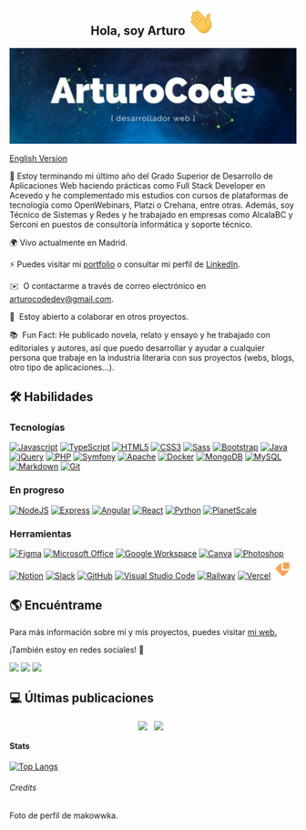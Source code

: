 
## <div align="center">Hola, soy Arturo <img src="./img/hand.gif" width="48px" height="48px"/></div>

<img src="./img/ArturoCode_header.png"/>

[English Version](https://github.com/ArturoCode/ArturoCode/blob/main/README-EN.md)

📜 Estoy terminando mi último año del Grado Superior de Desarrollo de Aplicaciones Web haciendo prácticas como Full Stack Developer en Acevedo y he complementado mis estudios con cursos de plataformas de tecnología como OpenWebinars, Platzi o Crehana, entre otras. Además, soy Técnico de Sistemas y Redes y he trabajado en empresas como AlcalaBC y Serconi en puestos de consultoría informática y soporte técnico.

🌍 Vivo actualmente en Madrid.

⚡ Puedes visitar mi [portfolio](https://arturocode.github.io/) o consultar mi perfil de [LinkedIn](https://www.linkedin.com/in/arturo-urbanos-vara).

✉️  O contactarme a través de correo electrónico en [arturocodedev@gmail.com](mailto:arturocodedev@gmail.com). 

🤝  Estoy abierto a colaborar en otros proyectos.

📚  Fun Fact: He publicado novela, relato y ensayo y he trabajado con editoriales y autores, así que puedo desarrollar y ayudar a cualquier persona que trabaje en la industria literaria con sus proyectos (webs, blogs, otro tipo de aplicaciones...).

## 🛠️ Habilidades

### Tecnologías

<p align="left">
<a href="https://developer.mozilla.org/en-US/docs/Web/JavaScript" target="_blank" rel="noreferrer"><img src="https://raw.githubusercontent.com/danielcranney/readme-generator/main/public/icons/skills/javascript-colored.svg" width="36" height="36" alt="Javascript" /></a>
<a href="https://www.typescriptlang.org/" target="_blank" rel="noreferrer"><img src="https://raw.githubusercontent.com/danielcranney/readme-generator/main/public/icons/skills/typescript-colored.svg" width="36" height="36" alt="TypeScript" /></a>
<a href="https://developer.mozilla.org/en-US/docs/Glossary/HTML5" target="_blank" rel="noreferrer"><img src="https://raw.githubusercontent.com/danielcranney/readme-generator/main/public/icons/skills/html5-colored.svg" width="36" height="36" alt="HTML5" /></a>
<a href="https://www.w3.org/TR/CSS/#css" target="_blank" rel="noreferrer"><img src="https://raw.githubusercontent.com/danielcranney/readme-generator/main/public/icons/skills/css3-colored.svg" width="36" height="36" alt="CSS3" /></a>
<a href="https://sass-lang.com/" target="_blank" rel="noreferrer"><img src="https://raw.githubusercontent.com/danielcranney/readme-generator/main/public/icons/skills/sass-colored.svg" width="36" height="36" alt="Sass" /></a>
<a href="https://getbootstrap.com/" target="_blank" rel="noreferrer"><img src="https://raw.githubusercontent.com/danielcranney/profileme-dev/main/public/icons/skills/bootstrap-colored.svg" width="36" height="36" alt="Bootstrap" /></a>
<a href="https://docs.oracle.com/en/java/" target="_blank" rel="noreferrer"><img src="https://raw.githubusercontent.com/danielcranney/profileme-dev/main/public/icons/skills/java-colored.svg" width="36" height="36" alt="Java" /></a>
<a href="https://api.jquery.com/" target="_blank" rel="noreferrer"><img src="https://raw.githubusercontent.com/danielcranney/profileme-dev/main/public/icons/skills/jquery-colored.svg" width="36" height="36" alt="jQuery" /></a>
<a href="https://www.php.net/docs.php" target="_blank" rel="noreferrer"><img src="https://raw.githubusercontent.com/danielcranney/profileme-dev/main/public/icons/skills/php-colored.svg" width="36" height="36" alt="PHP" /></a>
<a href="https://symfony.com/doc/current/index.html" target="_blank" rel="noreferrer"><img src="https://img.icons8.com/color/48/000000/symfony.png" width="36" height="36" alt="Symfony" /></a>
<a href="https://httpd.apache.org/docs/" target="_blank" rel="noreferrer"><img src="https://img.icons8.com/external-tal-revivo-shadow-tal-revivo/96/000000/external-apache-a-free-and-open-source-cross-platform-web-server-software-logo-shadow-tal-revivo.png" width="36" height="36" alt="Apache" /></a>
<a href="https://docs.docker.com/" target="_blank" rel="noreferrer"><img src="https://img.icons8.com/fluency/48/000000/docker.png" width="36" height="36" alt="Docker" /></a>
<a href="https://www.mongodb.com/docs/" target="_blank" rel="noreferrer"><img src="https://raw.githubusercontent.com/danielcranney/profileme-dev/main/public/icons/skills/mongodb-colored.svg" width="36" height="36" alt="MongoDB" /></a>
<a href="https://dev.mysql.com/" target="_blank" rel="noreferrer"><img src="https://raw.githubusercontent.com/danielcranney/profileme-dev/main/public/icons/skills/mysql-colored.svg" width="36" height="36" alt="MySQL" /></a>
<a href="https://www.markdownguide.org/" target="_blank" rel="noreferrer"><img src="https://img.icons8.com/office/40/null/markdown.png" width="36" height="36" alt="Markdown" /></a>
<a href="https://git-scm.com/doc" target="_blank" rel="noreferrer"><img src="https://img.icons8.com/color/96/000000/git.png" width="36" height="36" alt="Git" /></a>
</p>

### En progreso

<p align="left">
<a href="https://nodejs.org/en/" target="_blank" rel="noreferrer"><img src="https://raw.githubusercontent.com/danielcranney/readme-generator/main/public/icons/skills/nodejs-colored.svg" width="36" height="36" alt="NodeJS" /></a>
<a href="http://expressjs.com/" target="_blank" rel="noreferrer"><img src="https://img.icons8.com/office/40/null/express-js.png" width="36" height="36" alt="Express" /></a>
<a href="https://angular.io/docs" target="_blank" rel="noreferrer"><img src="https://raw.githubusercontent.com/danielcranney/profileme-dev/main/public/icons/skills/angularjs-colored.svg" width="36" height="36" alt="Angular" /></a>
<a href="https://es.reactjs.org/" target="_blank" rel="noreferrer"><img src="https://raw.githubusercontent.com/danielcranney/readme-generator/main/public/icons/skills/react-colored.svg" width="36" height="36" alt="React" /></a>
<a href="https://www.python.org/" target="_blank" rel="noreferrer"><img src="https://raw.githubusercontent.com/danielcranney/readme-generator/main/public/icons/skills/python-colored.svg" width="36" height="36" alt="Python" /></a>
<a href="https://planetscale.com/docs" target="_blank" rel="noreferrer"><img src="https://api.iconify.design/logos/planetscale.svg" style="background-color:white" width="36" height="36" alt="PlanetScale" /></a>
</p>

### Herramientas

<p align="left">
<a href="https://www.figma.com/" target="_blank" rel="noreferrer"><img src="https://raw.githubusercontent.com/danielcranney/profileme-dev/main/public/icons/skills/figma-colored.svg" width="36" height="36" alt="Figma" /></a>
<a href="https://www.office.com" target="_blank" rel="noreferrer"><img src="https://img.icons8.com/color/96/000000/office-365.png" width="36" height="36" alt="Microsoft Office" /></a>
<a href="https://workspace.google.com/" target="_blank" rel="noreferrer"><img src="https://img.icons8.com/color/96/000000/google-logo.png" width="36" height="36" alt="Google Workspace" /></a>
<a href="https://www.canva.com/es_es/" target="_blank" rel="noreferrer"><img src="https://img.icons8.com/plasticine/100/000000/canva.png" width="36" height="36" alt="Canva" /></a>
<a href="https://www.adobe.com/es/products/photoshop.html" target="_blank" rel="noreferrer"><img src="https://raw.githubusercontent.com/danielcranney/profileme-dev/main/public/icons/skills/photoshop-colored.svg" width="36" height="36" alt="Photoshop" /></a>
<a href="http://notion.so/" target="_blank" rel="noreferrer"><img src="https://img.icons8.com/nolan/64/notion.png" width="36" height="36" alt="Notion" /></a>
<a href="https://slack.com/intl/es-es/" target="_blank" rel="noreferrer"><img src="https://img.icons8.com/color/96/000000/slack-new.png" width="36" height="36" alt="Slack" /></a>
<a href="https://github.com/" target="_blank" rel="noreferrer"><img src="https://cdn-icons-png.flaticon.com/512/733/733553.png" width="36" height="36" alt="GitHub" /></a>
<a href="https://code.visualstudio.com/" target="_blank" rel="noreferrer"><img src="https://img.icons8.com/color/96/000000/visual-studio-code-2019.png" width="36" height="36" alt="Visual Studio Code" /></a>
<a href="https://docs.railway.app/" target="_blank" rel="noreferrer"><img src="https://api.iconify.design/simple-icons/railway.svg" style="background color:white" width="36" height="36" alt="Railway" /></a>
<a href="https://vercel.com/docs" target="_blank" rel="noreferrer"><img src="https://api.iconify.design/logos/vercel-icon.svg" style="background-color:white" width="36" height="36" alt="Vercel" /></a>
<a href="https://www.emailjs.com/docs/" target="_blank" rel="noreferrer"><img src="./img/emailjs.png" width="36" height="36" alt="EmailJS" /></a>
</p>

## 🌎 Encuéntrame

Para más información sobre mí y mis proyectos, puedes visitar [mi web.](https://arturocode.github.io/) 

¡También estoy en redes sociales! 📱

<p align="left">
<a href="https://www.twitter.com/ArturoCode"><img src="https://img.shields.io/badge/Twitter-1DA1F2?style=for-the-badge&logo=twitter&logoColor=white"/></a> <a href="https://www.linkedin.com/in/arturo-urbanos-vara"><img src="https://img.shields.io/badge/LinkedIn-0077B5?style=for-the-badge&logo=linkedin&logoColor=white"/></a> <a href="https://www.buymeacoffee.com/arturocode"><img src="https://img.shields.io/badge/Buy_Me_A_Coffee-FFDD00?style=for-the-badge&logo=buy-me-a-coffee&logoColor=black"/></a>
</p>

## 💻 Últimas publicaciones

<p align="center">
<a href="https://arturocodeblog.super.site/entradas/te-ayudo-a-crear-tu-pgina-web-con-notion-y-super" target="blank"><img align="center" width="300px" src="https://public-files.gumroad.com/ck8aetnbnoi7x5mxlom94ljfzyrz"/></a>&nbsp;&nbsp;
<a href="https://arturocodeblog.super.site/entradas/tu-pgina-principal-de-notion-perfecta" target="blank"><img align="center" width="300px" src="https://public-files.gumroad.com/m8ulyco87clm1ilbioj1ia0ulh67"/></a>&nbsp;&nbsp;
</p>

#### Stats

[![Top Langs](https://github-readme-stats.vercel.app/api/top-langs/?username=arturocode&hide=css&layout=compact)](https://github.com/anuraghazra/github-readme-stats)
        
###### Credits

Foto de perfil de makowwka.
